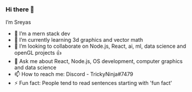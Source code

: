 ### Hi there 👋


I’m Sreyas

- 🔭 I’m a mern stack dev
- 🌱 I’m currently learning 3d graphics and vector math
- 💞️ I’m looking to collaborate on Node.js, React, ai, ml, data science and openGL projects 👍
- 💬 Ask me about React, Node.js, OS development, computer graphics and data science
- 📫 How to reach me: Discord - TrickyNinja#7479
- ⚡ Fun fact: People tend to read sentences starting with 'fun fact' 
